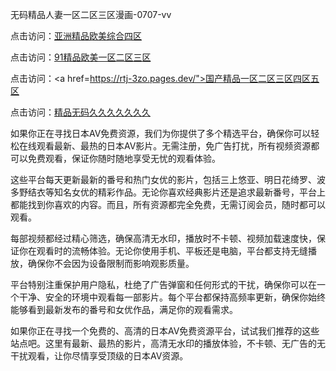 
无码精品人妻一区二区三区漫画-0707-vv


点击访问：<a href="https://gfd-5xg.pages.dev/">亚洲精品欧美综合四区</a>

点击访问：<a href="https://cfad.pages.dev/">91精品欧美一区二区三区</a>

点击访问：<a href=https://rtj-3zo.pages.dev/">国产精品一区二区三区四区五区</a>

点击访问：<a href="https://bered.pages.dev/">精品无码久久久久久久久</a>

如果你正在寻找日本AV免费资源，我们为你提供了多个精选平台，确保你可以轻松在线观看最新、最热的日本AV影片。无需注册，免广告打扰，所有视频资源都可以免费观看，保证你随时随地享受无忧的观看体验。

这些平台每天更新最新的番号和热门女优的影片，包括三上悠亚、明日花绮罗、波多野结衣等知名女优的精彩作品。无论你喜欢经典影片还是追求最新番号，平台上都能找到你喜欢的内容。而且，所有资源都完全免费，无需订阅会员，随时都可以观看。

每部视频都经过精心筛选，确保高清无水印，播放时不卡顿、视频加载速度快，保证你在观看时的流畅体验。无论你使用手机、平板还是电脑，平台都支持无缝播放，确保你不会因为设备限制而影响观影质量。

平台特别注重保护用户隐私，杜绝了广告弹窗和任何形式的干扰，确保你可以在一个干净、安全的环境中观看每一部影片。每个平台都保持高频率更新，确保你始终能够看到最新发布的番号和女优作品，满足你的观看需求。

如果你正在寻找一个免费的、高清的日本AV免费资源平台，试试我们推荐的这些站点吧。这里有最新、最热的影片，高清无水印的播放体验，不卡顿、无广告的无干扰观看，让你尽情享受顶级的日本AV资源。

<span style="display:none;">[Canonical link](）</span>
